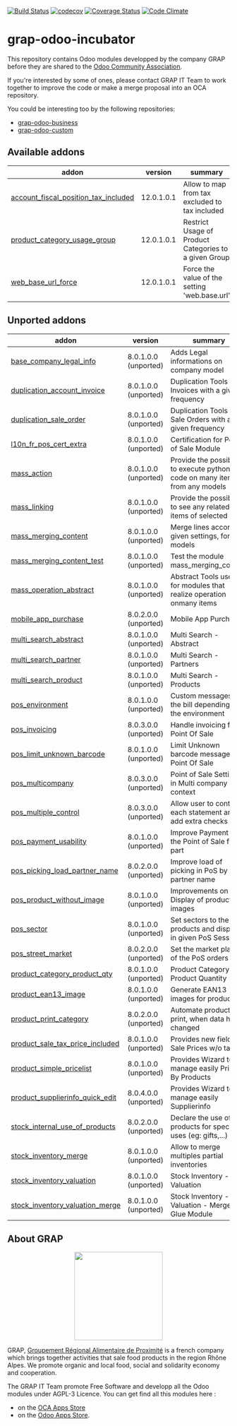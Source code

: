 [![Build Status](https://travis-ci.org/grap/grap-odoo-incubator.svg?branch=12.0)](https://travis-ci.org/grap/grap-odoo-incubator?branch=12.0)
[![codecov](https://codecov.io/gh/grap/grap-odoo-incubator/branch/12.0/graph/badge.svg)](https://codecov.io/gh/grap/grap-odoo-incubator)
[![Coverage Status](https://coveralls.io/repos/github/grap/grap-odoo-incubator/badge.svg?branch=12.0)](https://coveralls.io/github/grap/grap-odoo-incubator?branch=12.0)
[![Code Climate](https://codeclimate.com/github/grap/grap-odoo-incubator/badges/gpa.svg)](https://codeclimate.com/github/grap/grap-odoo-incubator)


# grap-odoo-incubator

This repository contains Odoo modules developped by the company GRAP before
they are shared to the
[Odoo Community Association](https://odoo-community.org/).

If you're interested by some of ones, please contact GRAP IT Team to work
together to improve the code or make a merge proposal into an OCA repository.

You could be interesting too by the following repositories:

* [grap-odoo-business](https://github.com/grap/grap-odoo-business)
* [grap-odoo-custom](https://github.com/grap/grap-odoo-custom)

[//]: # (addons)

Available addons
----------------
addon | version | summary
--- | --- | ---
[account_fiscal_position_tax_included](account_fiscal_position_tax_included/) | 12.0.1.0.1 | Allow to map from tax excluded to tax included
[product_category_usage_group](product_category_usage_group/) | 12.0.1.0.1 | Restrict Usage of Product Categories to a given Group
[web_base_url_force](web_base_url_force/) | 12.0.1.0.1 | Force the value of the setting 'web.base.url'


Unported addons
---------------
addon | version | summary
--- | --- | ---
[base_company_legal_info](base_company_legal_info/) | 8.0.1.0.0 (unported) | Adds Legal informations on company model
[duplication_account_invoice](duplication_account_invoice/) | 8.0.1.0.0 (unported) | Duplication Tools for Invoices with a given frequency
[duplication_sale_order](duplication_sale_order/) | 8.0.1.0.0 (unported) | Duplication Tools for Sale Orders with a given frequency
[l10n_fr_pos_cert_extra](l10n_fr_pos_cert_extra/) | 8.0.1.0.0 (unported) | Certification for Point of Sale Module
[mass_action](mass_action/) | 8.0.1.0.0 (unported) | Provide the possibility to execute python code on many items from any models
[mass_linking](mass_linking/) | 8.0.1.0.0 (unported) | Provide the possibility to see any related items of selected items
[mass_merging_content](mass_merging_content/) | 8.0.1.0.0 (unported) | Merge lines according given settings, for any models
[mass_merging_content_test](mass_merging_content_test/) | 8.0.1.0.0 (unported) | Test the module mass_merging_content
[mass_operation_abstract](mass_operation_abstract/) | 8.0.1.0.0 (unported) | Abstract Tools used for modules that realize operation onmany items
[mobile_app_purchase](mobile_app_purchase/) | 8.0.2.0.0 (unported) | Mobile App Purchase
[multi_search_abstract](multi_search_abstract/) | 8.0.1.0.0 (unported) | Multi Search - Abstract
[multi_search_partner](multi_search_partner/) | 8.0.1.0.0 (unported) | Multi Search - Partners
[multi_search_product](multi_search_product/) | 8.0.1.0.0 (unported) | Multi Search - Products
[pos_environment](pos_environment/) | 8.0.1.0.0 (unported) | Custom messages on the bill depending on the environment
[pos_invoicing](pos_invoicing/) | 8.0.3.0.0 (unported) | Handle invoicing from Point Of Sale
[pos_limit_unknown_barcode](pos_limit_unknown_barcode/) | 8.0.1.0.0 (unported) | Limit Unknown barcode message in Point Of Sale
[pos_multicompany](pos_multicompany/) | 8.0.3.0.0 (unported) | Point of Sale Settings in Multi company context
[pos_multiple_control](pos_multiple_control/) | 8.0.3.0.0 (unported) | Allow user to control each statement and add extra checks
[pos_payment_usability](pos_payment_usability/) | 8.0.1.0.0 (unported) | Improve Payment in the Point of Sale front part
[pos_picking_load_partner_name](pos_picking_load_partner_name/) | 8.0.2.0.0 (unported) | Improve load of picking in PoS by partner name
[pos_product_without_image](pos_product_without_image/) | 8.0.1.0.0 (unported) | Improvements on Display of products images
[pos_sector](pos_sector/) | 8.0.1.0.0 (unported) | Set sectors to the products and display in given PoS Sessions
[pos_street_market](pos_street_market/) | 8.0.2.0.0 (unported) | Set the market place of the PoS orders
[product_category_product_qty](product_category_product_qty/) | 8.0.1.0.0 (unported) | Product Category - Product Quantity
[product_ean13_image](product_ean13_image/) | 8.0.1.0.0 (unported) | Generate EAN13 images for products
[product_print_category](product_print_category/) | 8.0.2.0.0 (unported) | Automate products print, when data has changed
[product_sale_tax_price_included](product_sale_tax_price_included/) | 8.0.1.0.0 (unported) | Provides new fields Sale Prices w/o taxes
[product_simple_pricelist](product_simple_pricelist/) | 8.0.1.0.0 (unported) | Provides Wizard to manage easily Pricelist By Products
[product_supplierinfo_quick_edit](product_supplierinfo_quick_edit/) | 8.0.4.0.0 (unported) | Provides Wizard to manage easily Supplierinfo
[stock_internal_use_of_products](stock_internal_use_of_products/) | 8.0.2.0.0 (unported) | Declare the use of products for specific uses (eg: gifts,...)
[stock_inventory_merge](stock_inventory_merge/) | 8.0.1.0.0 (unported) | Allow to merge multiples partial inventories
[stock_inventory_valuation](stock_inventory_valuation/) | 8.0.1.0.0 (unported) | Stock Inventory - Valuation
[stock_inventory_valuation_merge](stock_inventory_valuation_merge/) | 8.0.1.0.0 (unported) | Stock Inventory - Valuation - Merge - Glue Module

[//]: # (end addons)

## About GRAP

<p align="center">
   <img src="http://www.grap.coop/wp-content/uploads/2016/11/GRAP.png" width="200"/>
</p>

GRAP, [Groupement Régional Alimentaire de Proximité](http://www.grap.coop) is a
french company which brings together activities that sale food products in the
region Rhône Alpes. We promote organic and local food, social and solidarity
economy and cooperation.

The GRAP IT Team promote Free Software and developp all the Odoo modules under
AGPL-3 Licence. You can get find all this modules here :
* on the [OCA Apps Store](https://odoo-community.org/shop?&search=GRAP)
* on the [Odoo Apps Store](https://www.odoo.com/apps/modules/browse?author=GRAP).
